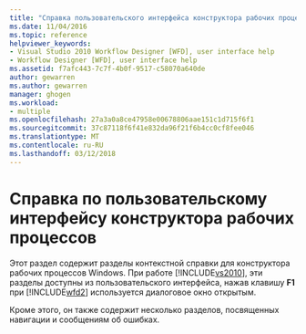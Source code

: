 ```yaml
---
title: "Справка пользовательского интерфейса конструктора рабочих процессов | Документы Microsoft"
ms.date: 11/04/2016
ms.topic: reference
helpviewer_keywords:
- Visual Studio 2010 Workflow Designer [WFD], user interface help
- Workflow Designer [WFD], user interface help
ms.assetid: f7afc443-7c7f-4b0f-9517-c58070a640de
author: gewarren
ms.author: gewarren
manager: ghogen
ms.workload:
- multiple
ms.openlocfilehash: 27a3a0a8ce47958e00678806aae151c1d715f6f1
ms.sourcegitcommit: 37c87118f6f41e832da96f21f6b4cc0cf8fee046
ms.translationtype: MT
ms.contentlocale: ru-RU
ms.lasthandoff: 03/12/2018
---
```

# <a name="workflow-designer-ui-help"></a>Справка по пользовательскому интерфейсу конструктора рабочих процессов
Этот раздел содержит разделы контекстной справки для конструктора рабочих процессов Windows. При работе [!INCLUDE[vs2010](../misc/includes/vs2010_md.md)], эти разделы доступны из пользовательского интерфейса, нажав клавишу **F1** при [!INCLUDE[wfd2](../workflow-designer/includes/wfd2_md.md)] используется диалоговое окно открытым.

 Кроме этого, он также содержит несколько разделов, посвященных навигации и сообщениям об ошибках.